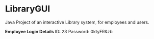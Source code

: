 # LibraryGUI
Java Project of an interactive Library system, for employees and users.

**Employee Login Details**
ID: 23
Password: 0ktyFR&zb
